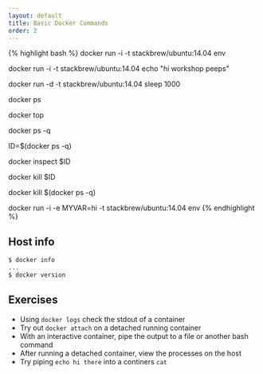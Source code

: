 ```yaml
---
layout: default
title: Basic Docker Commands
order: 2
---
```


{% highlight bash %}
docker run -i -t stackbrew/ubuntu:14.04 env

docker run -i -t stackbrew/ubuntu:14.04 echo "hi workshop peeps"

docker run -d -t stackbrew/ubuntu:14.04 sleep 1000

docker ps

docker top

docker ps -q

ID=$(docker ps -q)

docker inspect $ID

docker kill $ID

docker kill $(docker ps -q)

docker run -i -e MYVAR=hi -t stackbrew/ubuntu:14.04 env
{% endhighlight %}

Host info
---------

```bash
$ docker info
...
$ docker version
```

Exercises
---------

 * Using `docker logs` check the stdout of a container
 * Try out `docker attach` on a detached running container
 * With an interactive container, pipe the output to a file or another bash command
 * After running a detached container, view the processes on the host
 * Try piping `echo hi there` into a continers `cat`
